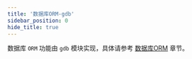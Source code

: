 ```yaml
---
title: '数据库ORM-gdb'
sidebar_position: 0
hide_title: true
---
```


数据库 `ORM` 功能由 `gdb` 模块实现，具体请参考 [数据库ORM](output/goframe-v2.5-md/核心组件/数据库ORM) 章节。